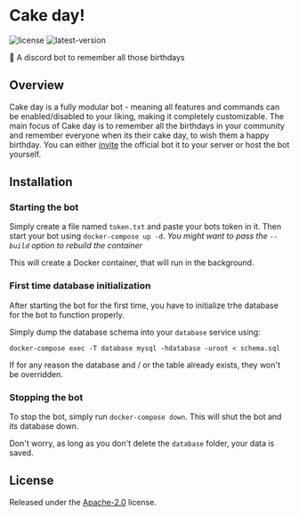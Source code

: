# Cake day!

![license](https://img.shields.io/github/license/stealthyV1per/cake-day?style=flat-square)
![latest-version](https://img.shields.io/github/v/release/stealthyV1per/cake-day?include_prereleases&style=flat-square)

🎂 A discord bot to remember all those birthdays

## Overview

Cake day is a fully modular bot - meaning all features and commands can be enabled/disabled to your liking, making it completely customizable.
The main focus of Cake day is to remember all the birthdays in your community and remember everyone when its their cake day, to wish them a happy birthday.
You can either [invite] the official bot it to your server or host the bot yourself.

## Installation

### Starting the bot

Simply create a file named `token.txt` and paste your bots token in it.
Then start your bot using `docker-compose up -d`.
*You might want to pass the `--build` option to rebuild the container*

This will create a Docker container, that will run in the background.

### First time database initialization

After starting the bot for the first time, you have to initialize trhe database for the bot to function properly.

Simply dump the database schema into your `database` service using:
```shell
docker-compose exec -T database mysql -hdatabase -uroot < schema.sql
```

If for any reason the database and / or the table already exists, they won't be overridden.

### Stopping the bot

To stop the bot, simply run `docker-compose down`.
This will shut the bot and its database down.

Don't worry, as long as you don't delete the `database` folder, your data is saved.

## License

Released under the [Apache-2.0](https://www.apache.org/licenses/LICENSE-2.0) license.

[invite]: https://discord.com/oauth2/authorize?client_id=793932485125865482&scope=bot&permissions=8
